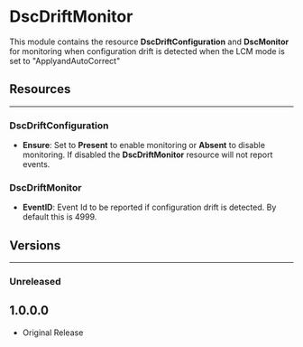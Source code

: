 # DscDriftMonitor

This module contains the resource **DscDriftConfiguration** and **DscMonitor** for monitoring when configuration drift is detected when the LCM mode is set to "ApplyandAutoCorrect"

## Resources
***
### DscDriftConfiguration

* **Ensure**: Set to **Present** to enable monitoring or **Absent** to disable monitoring. If disabled the **DscDriftMonitor** resource will not report events.

### DscDriftMonitor

* **EventID**: Event Id to be reported if configuration drift is detected. By default this is 4999.

## Versions
***
### Unreleased

## 1.0.0.0

* Original Release